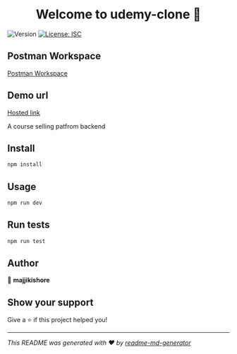 <h1 align="center">Welcome to udemy-clone 👋</h1>
<p>
  <img alt="Version" src="https://img.shields.io/badge/version-1.0.0-blue.svg?cacheSeconds=2592000" />
  <a href="#" target="_blank">
    <img alt="License: ISC" src="https://img.shields.io/badge/License-ISC-yellow.svg" />
  </a>
</p>

## Postman Workspace

<a   href="https://app.getpostman.com/join-team?invite_code=2060d0354050fa4730286b2150931df6&target_code=afa6bb70534ec577a16df9f87f86fc9a">Postman Workspace</a>

## Demo url

<a href="https://udemy-clone-production.up.railway.app/">
Hosted link
</a>

A course selling patfrom backend

## Install

```sh
npm install
```

## Usage

```sh
npm run dev
```

## Run tests

```sh
npm run test
```

## Author

👤 **majjikishore**

## Show your support

Give a ⭐️ if this project helped you!

---

_This README was generated with ❤️ by [readme-md-generator](https://github.com/kefranabg/readme-md-generator)_
